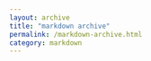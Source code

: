 ```yaml
---
layout: archive
title: "markdown archive"
permalink: /markdown-archive.html
category: markdown
---
```

